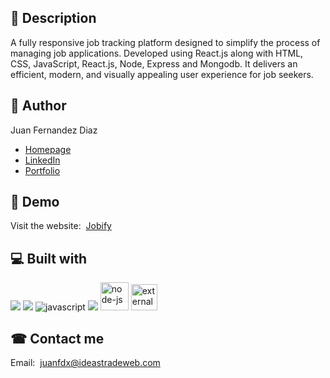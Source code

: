 ## 🧾 Description

A fully responsive job tracking platform designed to simplify the process of managing job applications. Developed using React.js along with HTML, CSS, JavaScript, React.js, Node, Express and Mongodb. It delivers an efficient, modern, and visually appealing user experience for job seekers.

## 🧐 Author 

Juan Fernandez Diaz

- [Homepage](https://www.juanfdx.com)
- [LinkedIn](https://www.linkedin.com/in/juanfdx-com/)
- [Portfolio](https://www.juanfdx.com/portfolio)

## 🚀 Demo

Visit the website:&nbsp; [Jobify](https://app-jobster-monolit-a4ad47f0e0d5.herokuapp.com/)

## 💻 Built with

<p>
  <img src="https://img.icons8.com/color/47/000000/html-5--v1.png"/>
  <img src="https://img.icons8.com/color/48/000000/css3.png"/>
  <img src="https://img.icons8.com/color/48/000000/javascript--v1.png" alt="javascript"/>
  <img src="https://img.icons8.com/plasticine/52/000000/react.png"/>
  <img width="45" height="45" src="https://img.icons8.com/fluency/48/node-js.png" alt="node-js"/>
  <img width="42" height="42" src="https://img.icons8.com/external-tal-revivo-color-tal-revivo/48/external-mongodb-a-cross-platform-document-oriented-database-program-logo-color-tal-revivo.png" alt="external-mongodb-a-cross-platform-document-oriented-database-program-logo-color-tal-revivo"/>
</p>

## ☎ Contact me

Email:&nbsp; [juanfdx@ideastradeweb.com](https://www.juanfdx.com/contact)
&nbsp;<br />
&nbsp;<br />